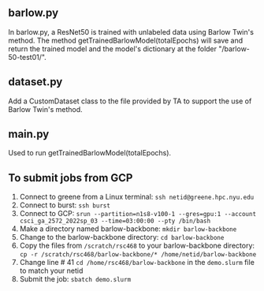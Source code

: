 ## barlow.py
In barlow.py, a ResNet50 is trained with unlabeled data using Barlow Twin's method. The method getTrainedBarlowModel(totalEpochs) will save and return the trained model and the model's dictionary at the folder "/barlow-50-test01/".

## dataset.py
Add a CustomDataset class to the file provided by TA to support the use of Barlow Twin's method.

## main.py
Used to run getTrainedBarlowModel(totalEpochs).

## To submit jobs from GCP
1) Connect to greene from a Linux terminal: `ssh netid@greene.hpc.nyu.edu`
2) Connect to burst: `ssh burst`
3) Connect to GCP: `srun --partition=n1s8-v100-1 --gres=gpu:1 --account csci_ga_2572_2022sp_03 --time=03:00:00 --pty /bin/bash`
4) Make a directory named barlow-backbone: `mkdir barlow-backbone`
5) Change to the barlow-backbone directory: `cd barlow-backbone`
6) Copy the files from `/scratch/rsc468` to your barlow-backbone directory: `cp -r /scratch/rsc468/barlow-backbone/* /home/netid/barlow-backbone`
7) Change line # 41 `cd /home/rsc468/barlow-backbone` in the `demo.slurm` file to match your netid
8) Submit the job: `sbatch demo.slurm`
